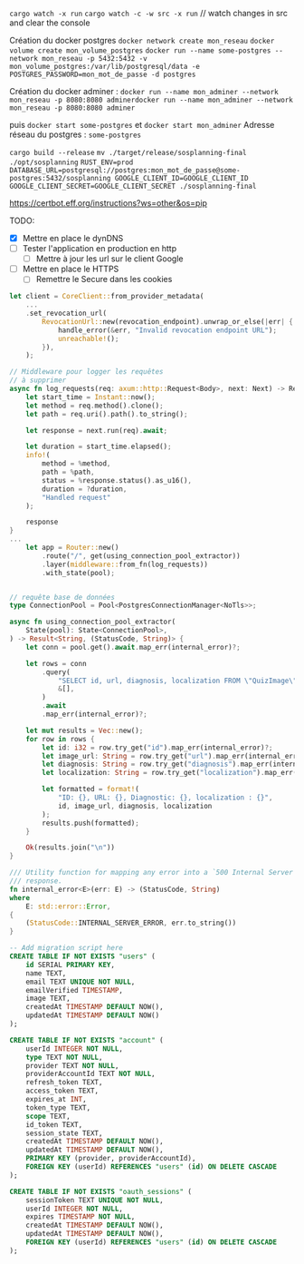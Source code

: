 `cargo watch -x run`
`cargo watch -c -w src -x run` // watch changes in src and clear the console

Création du docker postgres
`docker network create mon_reseau`
`docker volume create mon_volume_postgres`
`docker run --name some-postgres --network mon_reseau -p 5432:5432 -v mon_volume_postgres:/var/lib/postgresql/data -e POSTGRES_PASSWORD=mon_mot_de_passe -d postgres`

Création du docker adminer : 
`docker run --name mon_adminer --network mon_reseau -p 8080:8080 adminerdocker run --name mon_adminer --network mon_reseau -p 8080:8080 adminer`

puis `docker start some-postgres` et `docker start mon_adminer`
Adresse réseau du postgres : `some-postgres`


`cargo build --release`
`mv ./target/release/sosplanning-final ./opt/sosplanning`
`RUST_ENV=prod DATABASE_URL=postgresql://postgres:mon_mot_de_passe@some-postgres:5432/sosplanning GOOGLE_CLIENT_ID=GOOGLE_CLIENT_ID GOOGLE_CLIENT_SECRET=GOOGLE_CLIENT_SECRET ./sosplanning-final`


https://certbot.eff.org/instructions?ws=other&os=pip



TODO:
- [X] Mettre en place le dynDNS
- [ ] Tester l'application en production en http
    - [ ] Mettre à jour les url sur le client Google
- [ ] Mettre en place le HTTPS
    - [ ] Remettre le Secure dans les cookies

```rust
let client = CoreClient::from_provider_metadata(
    ...
    .set_revocation_url(
        RevocationUrl::new(revocation_endpoint).unwrap_or_else(|err| {
            handle_error(&err, "Invalid revocation endpoint URL");
            unreachable!();
        }),
    );
```

```rust
// Middleware pour logger les requêtes
// à supprimer
async fn log_requests(req: axum::http::Request<Body>, next: Next) -> Response {
    let start_time = Instant::now();
    let method = req.method().clone();
    let path = req.uri().path().to_string();

    let response = next.run(req).await;

    let duration = start_time.elapsed();
    info!(
        method = %method,
        path = %path,
        status = %response.status().as_u16(),
        duration = ?duration,
        "Handled request"
    );

    response
}
...
    let app = Router::new()
        .route("/", get(using_connection_pool_extractor))
        .layer(middleware::from_fn(log_requests))
        .with_state(pool);


// requête base de données
type ConnectionPool = Pool<PostgresConnectionManager<NoTls>>;

async fn using_connection_pool_extractor(
    State(pool): State<ConnectionPool>,
) -> Result<String, (StatusCode, String)> {
    let conn = pool.get().await.map_err(internal_error)?;

    let rows = conn
        .query(
            "SELECT id, url, diagnosis, localization FROM \"QuizImage\" LIMIT 5",
            &[],
        )
        .await
        .map_err(internal_error)?;

    let mut results = Vec::new();
    for row in rows {
        let id: i32 = row.try_get("id").map_err(internal_error)?;
        let image_url: String = row.try_get("url").map_err(internal_error)?;
        let diagnosis: String = row.try_get("diagnosis").map_err(internal_error)?;
        let localization: String = row.try_get("localization").map_err(internal_error)?;

        let formatted = format!(
            "ID: {}, URL: {}, Diagnostic: {}, localization : {}",
            id, image_url, diagnosis, localization
        );
        results.push(formatted);
    }

    Ok(results.join("\n"))
}

/// Utility function for mapping any error into a `500 Internal Server Error`
/// response.
fn internal_error<E>(err: E) -> (StatusCode, String)
where
    E: std::error::Error,
{
    (StatusCode::INTERNAL_SERVER_ERROR, err.to_string())
}

```
```sql
-- Add migration script here
CREATE TABLE IF NOT EXISTS "users" (
    id SERIAL PRIMARY KEY,
    name TEXT,
    email TEXT UNIQUE NOT NULL,
    emailVerified TIMESTAMP,
    image TEXT,
    createdAt TIMESTAMP DEFAULT NOW(),
    updatedAt TIMESTAMP DEFAULT NOW()
);

CREATE TABLE IF NOT EXISTS "account" (
    userId INTEGER NOT NULL,
    type TEXT NOT NULL,
    provider TEXT NOT NULL,
    providerAccountId TEXT NOT NULL,
    refresh_token TEXT,
    access_token TEXT,
    expires_at INT,
    token_type TEXT,
    scope TEXT,
    id_token TEXT,
    session_state TEXT,
    createdAt TIMESTAMP DEFAULT NOW(),
    updatedAt TIMESTAMP DEFAULT NOW(),
    PRIMARY KEY (provider, providerAccountId),
    FOREIGN KEY (userId) REFERENCES "users" (id) ON DELETE CASCADE
);

CREATE TABLE IF NOT EXISTS "oauth_sessions" (
    sessionToken TEXT UNIQUE NOT NULL,
    userId INTEGER NOT NULL,
    expires TIMESTAMP NOT NULL,
    createdAt TIMESTAMP DEFAULT NOW(),
    updatedAt TIMESTAMP DEFAULT NOW(),
    FOREIGN KEY (userId) REFERENCES "users" (id) ON DELETE CASCADE
);

```